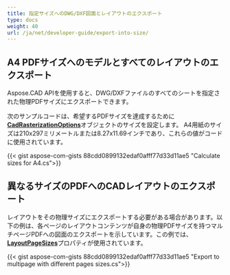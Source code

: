 ```yaml
---
title: 指定サイズへのDWG/DXF図面とレイアウトのエクスポート
type: docs
weight: 40
url: /ja/net/developer-guide/export-into-size/
---
```


## **A4 PDFサイズへのモデルとすべてのレイアウトのエクスポート**

Aspose.CAD APIを使用すると、DWG/DXFファイルのすべてのシートを指定された物理PDFサイズにエクスポートできます。

次のサンプルコードは、希望するPDFサイズを達成するために[**CadRasterizationOptions**](https://reference.aspose.com/cad/net/aspose.cad.imageoptions/cadrasterizationoptions/)オブジェクトのサイズを設定します。
A4用紙のサイズは210x297ミリメートルまたは8.27x11.69インチであり、これらの値がコードに使用されています。

{{< gist aspose-com-gists 88cdd0899132edaf0afff77d33d11ae5 "Calculate sizes for A4.cs">}}

## **異なるサイズのPDFへのCADレイアウトのエクスポート**

レイアウトをその物理サイズにエクスポートする必要がある場合があります。以下の例は、各ページのレイアウトコンテンツが自身の物理PDFサイズを持つマルチページPDFへの図面のエクスポートを示しています。この例では、[**LayoutPageSizes**](https://reference.aspose.com/cad/net/aspose.cad.imageoptions/vectorrasterizationoptions/layoutpagesizes/)プロパティが使用されています。

{{< gist aspose-com-gists 88cdd0899132edaf0afff77d33d11ae5 "Export to multipage with different pages sizes.cs">}}
